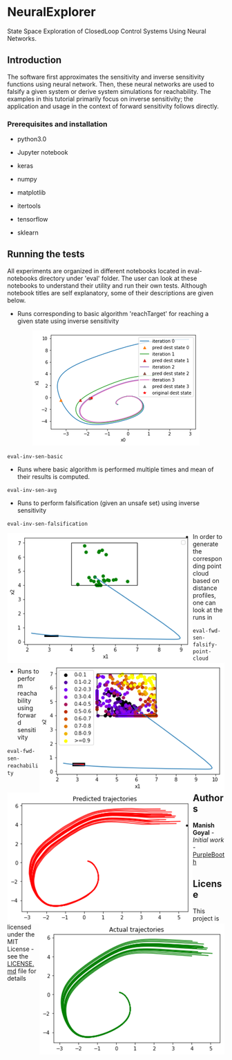 # NeuralExplorer

State Space Exploration of ClosedLoop Control Systems Using Neural Networks.

## Introduction
The software first approximates the sensitivity and inverse sensitivity functions using neural network.
Then, these neural networks are used to falsify a given system or derive system simulations for reachability.
The examples in this tutorial primarily focus on inverse sensitivity; the application and usage in the context 
of forward sensitivity follows directly.

### Prerequisites and installation

* python3.0

* Jupyter notebook

* keras

* numpy

* matplotlib

* itertools

* tensorflow

* sklearn


## Running the tests

All experiments are organized in different notebooks located in eval-notebooks directory under 'eval' folder.
The user can look at these notebooks to understand their utility and run their own tests.
Although notebook titles are self explanatory, some of their descriptions are given below.

* Runs corresponding to basic algorithm 'reachTarget' for reaching a given state using inverse sensitivity

<p align="center"> <img src="fig-inv-sen-basic.png" alt="reachTarget algorithm"/> </p>

```
eval-inv-sen-basic
```

* Runs where basic algorithm is performed multiple times and mean of their results is computed.

```
eval-inv-sen-avg
```

* Runs to perform falsification (given an unsafe set) using inverse sensitivity

```
eval-inv-sen-falsification
```

<img align="left" width="430" src="fig-inv-sen-falsification.png" alt="abc">
<img align="right" width="430" src="fig-inv-sen-falsify-point-cloud.png" alt="abcd">


* In order to generate the corresponding point cloud based on distance profiles, one can look at the runs in

```
eval-fwd-sen-falsify-point-cloud
```

* Runs to perform reachability using forward sensitivity

<img align="left" width="430" src="fig-fwd-sen-reach-act.png" alt="abc">
<img align="right" width="430" src="fig-fwd-sen-reach-pred.png" alt="abcd">

```eval-fwd-sen-reachability```

## Authors

* **Manish Goyal** - *Initial work* - [PurpleBooth](https://github.com/mag16154)


## License

This project is licensed under the MIT License - see the [LICENSE.md](LICENSE.md) file for details

